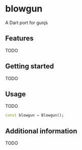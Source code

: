 # blowgun

A Dart port for gunjs

## Features

TODO

## Getting started

TODO

## Usage

TODO

```dart
const blowgun = Blowgun();
```

## Additional information

TODO
